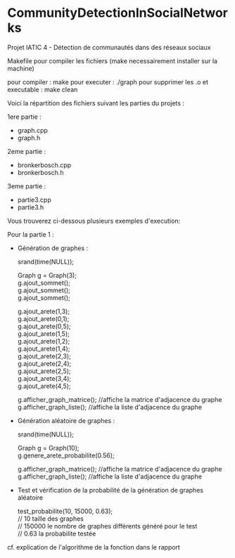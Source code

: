 # CommunityDetectionInSocialNetworks
Projet IATIC 4 - Détection de communautés dans des réseaux sociaux

Makefile pour compiler les fichiers (make necessairement installer sur la machine)

pour compiler : make
pour executer : ./graph
pour supprimer les .o et executable : make clean

Voici la répartition des fichiers suivant les parties du projets :

1ere partie :
 - graph.cpp
 - graph.h

2eme partie :
 - bronkerbosch.cpp
 - bronkerbosch.h

3eme partie :
 - partie3.cpp
 - partie3.h

Vous trouverez ci-dessous plusieurs exemples d'execution:

Pour la partie 1 : 

- Génération de graphes :

    srand(time(NULL));

    Graph g = Graph(3);<br>
    g.ajout_sommet();<br>
    g.ajout_sommet();<br>
    g.ajout_sommet();<br>

    g.ajout_arete(1,3);<br>
    g.ajout_arete(0,1); <br>
    g.ajout_arete(0,5);<br>
    g.ajout_arete(1,5);<br>
    g.ajout_arete(1,2);<br>
    g.ajout_arete(1,4);<br>
    g.ajout_arete(2,3);<br>
    g.ajout_arete(2,4);<br>
    g.ajout_arete(2,5);<br>
    g.ajout_arete(3,4);<br>
    g.ajout_arete(4,5);<br>

    g.afficher_graph_matrice(); //affiche la matrice d'adjacence du graphe<br>
    g.afficher_graph_liste(); //affiche la liste d'adjacence du graphe<br>


- Génération aléatoire de graphes :

    srand(time(NULL));<br>

    Graph g = Graph(10);<br>
    g.genere_arete_probabilite(0.56);<br>
 
    g.afficher_graph_matrice(); //affiche la matrice d'adjacence du graphe<br>
    g.afficher_graph_liste(); //affiche la liste d'adjacence du graphe<br>

- Test et vérification de la probabilité de la génération de graphes aléatoire

    test_probabilite(10, 15000, 0.63);<br>
    // 10 taille des graphes<br>
    // 150000 le nombre de graphes différents généré pour le test<br>
    // 0.63 la probabilite testée<br>

<t>cf. explication de l'algorithme de la fonction dans le rapport

